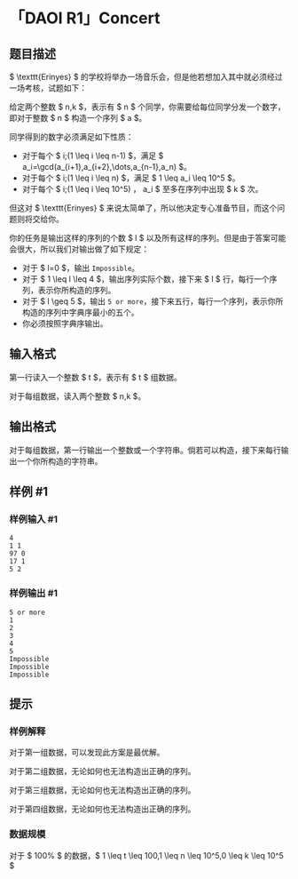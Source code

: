 # 「DAOI R1」Concert

## 题目描述

$ \texttt{Erinyes} $ 的学校将举办一场音乐会，但是他若想加入其中就必须经过一场考核，试题如下：

给定两个整数 $ n,k $，表示有 $ n $ 个同学，你需要给每位同学分发一个数字，即对于整数 $ n $ 构造一个序列 $ a $。

同学得到的数字必须满足如下性质：

- 对于每个 $ i\;(1 \leq i \leq n-1) $，满足 $ a_i=\gcd(a_{i+1},a_{i+2},\dots,a_{n-1},a_n) $。
- 对于每个 $ i\;(1 \leq i \leq n) $，满足 $ 1 \leq a_i \leq 10^5 $。
- 对于每个 $ i\;(1 \leq i \leq 10^5) $，$ a_i $ 至多在序列中出现 $ k $ 次。

但这对 $ \texttt{Erinyes} $ 来说太简单了，所以他决定专心准备节目，而这个问题则将交给你。

你的任务是输出这样的序列的个数 $ l $ 以及所有这样的序列。但是由于答案可能会很大，所以我们对输出做了如下规定：

- 对于 $ l=0 $，输出 ```Impossible```。
- 对于 $ 1 \leq l \leq 4 $，输出序列实际个数，接下来 $ l $ 行，每行一个序列，表示你所构造的序列。
- 对于 $ l \geq 5 $，输出 ```5 or more```，接下来五行，每行一个序列，表示你所构造的序列中字典序最小的五个。
- 你必须按照字典序输出。

## 输入格式

第一行读入一个整数 $ t $，表示有 $ t $ 组数据。

对于每组数据，读入两个整数 $ n,k $。

## 输出格式

对于每组数据，第一行输出一个整数或一个字符串。倘若可以构造，接下来每行输出一个你所构造的字符串。

## 样例 #1

### 样例输入 #1
```
4
1 1
97 0
17 1
5 2
```

### 样例输出 #1

```
5 or more
1
2
3
4
5
Impossible
Impossible
Impossible
```

## 提示

### 样例解释
对于第一组数据，可以发现此方案是最优解。

对于第二组数据，无论如何也无法构造出正确的序列。

对于第三组数据，无论如何也无法构造出正确的序列。

对于第四组数据，无论如何也无法构造出正确的序列。

### 数据规模
对于 $ 100\% $ 的数据，$ 1 \leq t \leq 100,1 \leq n \leq 10^5,0 \leq k \leq 10^5 $
